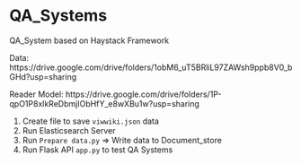 # QA_Systems
QA_System based on Haystack Framework

<p>Data: https://drive.google.com/drive/folders/1obM6_uT5BRliL97ZAWsh9ppb8V0_bGHd?usp=sharing </p>
<p>Reader Model: https://drive.google.com/drive/folders/1P-qpO1P8xlkReDbmjIObHfY_e8wXBu1w?usp=sharing</p>

<ol>
  <li>Create file to save <code>viwwiki.json</code> data</li>
  <li>Run Elasticsearch Server</li>
  <li>Run <code>Prepare data.py</code> => Write data to Document_store </li>
  <li>Run Flask API <code>app.py</code> to test QA Systems</li>
</ol>
